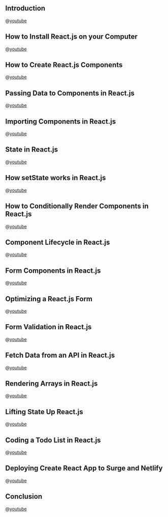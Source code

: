 ## Introduction
@[youtube](https://www.youtube.com/watch?v=p6c7QA9ofvI&list=PLN3n1USn4xlntqksY83W3997mmQPrUmqM&index=1)

## How to Install React.js on your Computer
@[youtube](https://www.youtube.com/watch?v=00kXjx9k3Os&list=PLN3n1USn4xlntqksY83W3997mmQPrUmqM&index=2)

## How to Create React.js Components
@[youtube](https://www.youtube.com/watch?v=bd3UGjPwl0w&list=PLN3n1USn4xlntqksY83W3997mmQPrUmqM&index=3)

## Passing Data to Components in React.js
@[youtube](https://www.youtube.com/watch?v=ICmMVfKjEuo&list=PLN3n1USn4xlntqksY83W3997mmQPrUmqM&index=4)

## Importing Components in React.js
@[youtube](https://www.youtube.com/watch?v=jSpihGu69v0&list=PLN3n1USn4xlntqksY83W3997mmQPrUmqM&index=5)

## State in React.js
@[youtube](https://www.youtube.com/watch?v=34fE23aib1o&list=PLN3n1USn4xlntqksY83W3997mmQPrUmqM&index=6)

## How setState works in React.js
@[youtube](https://www.youtube.com/watch?v=5JQ-liomDgg&list=PLN3n1USn4xlntqksY83W3997mmQPrUmqM&index=7)

## How to Conditionally Render Components in React.js
@[youtube](https://www.youtube.com/watch?v=3wvdq_j5S1c&list=PLN3n1USn4xlntqksY83W3997mmQPrUmqM&index=8)

## Component Lifecycle in React.js
@[youtube](https://www.youtube.com/watch?v=fcvYiYfCGVY&list=PLN3n1USn4xlntqksY83W3997mmQPrUmqM&index=9)

## Form Components in React.js
@[youtube](https://www.youtube.com/watch?v=fd4_IEWzYeo&list=PLN3n1USn4xlntqksY83W3997mmQPrUmqM&index=10)

## Optimizing a React.js Form
@[youtube](https://www.youtube.com/watch?v=doshF5Alr-k&list=PLN3n1USn4xlntqksY83W3997mmQPrUmqM&index=11)

## Form Validation in React.js
@[youtube](https://www.youtube.com/watch?v=FM2RN8rHCTE&list=PLN3n1USn4xlntqksY83W3997mmQPrUmqM&index=12)

## Fetch Data from an API in React.js
@[youtube](https://www.youtube.com/watch?v=T3Px88x_PsA&list=PLN3n1USn4xlntqksY83W3997mmQPrUmqM&index=13)

## Rendering Arrays in React.js
@[youtube](https://www.youtube.com/watch?v=ke1pkMV44iU&list=PLN3n1USn4xlntqksY83W3997mmQPrUmqM&index=14)

## Lifting State Up React.js
@[youtube](https://www.youtube.com/watch?v=ZluNj0-NpNI&list=PLN3n1USn4xlntqksY83W3997mmQPrUmqM&index=15)

## Coding a Todo List in React.js
@[youtube](https://www.youtube.com/watch?v=I6IY2TqnPDA&list=PLN3n1USn4xlntqksY83W3997mmQPrUmqM&index=16)

## Deploying Create React App to Surge and Netlify
@[youtube](https://www.youtube.com/watch?v=t3Q0NYWcQiQ&list=PLN3n1USn4xlntqksY83W3997mmQPrUmqM&index=17)

## Conclusion
@[youtube](https://www.youtube.com/watch?v=FMCX25WjU9o&list=PLN3n1USn4xlntqksY83W3997mmQPrUmqM&index=18)

